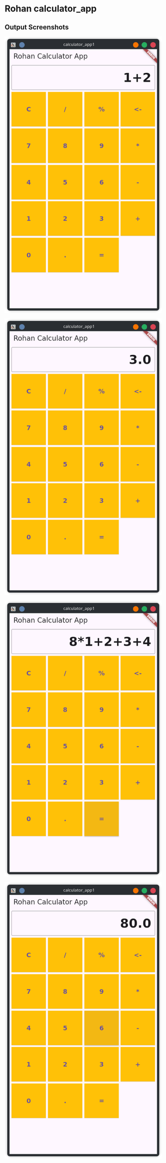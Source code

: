 # Rohan calculator_app

## Output Screenshots


![Alt text](lib/assets/Screenshot_20241210_165325.png?raw=true "Simple Addition")

![Alt text](lib/assets/Screenshot_20241210_165333.png?raw=true "Simple Addition result")

![Alt text](lib/assets/Screenshot_20241210_165346.png?raw=true "Complex Calculation")

![Alt text](lib/assets/Screenshot_20241210_165350.png?raw=true "Complex Calculation result")